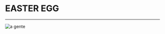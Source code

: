 # EASTER EGG
***
![a gente ](https://github.com/user-attachments/assets/750dd93c-5a85-4bc3-b47a-5469a7aaae20)

